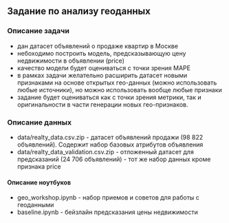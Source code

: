 ## Задание по анализу геоданных


### Описание задачи
- дан датасет объявлений о продаже квартир в Москве
- небоходимо построить модель, предсказывающую цену недвижимости в объявлении (price)
- качество модели будет оцениваться с точки зрения MAPE
- в рамках задачи желательно расширить датасет новыми признаками на основе открытых гео-данных (можно использовать любые источники), но можно использовать вообще любые признаки
- задание будет оцениваться как с точки зрения метрики, так и оригинальности в части генерации новых гео-признаков.


### Описание данных
- data/realty_data.csv.zip - датасет объявлений продажи (98 822 объявлений). Содержит набор базовых атрибутов объявления
- data/realty_data_validation.csv.zip - отложенный датасет для предсказаний (24 706 объявлений) - тот же набор данных кроме признака price


#### Описание ноутбуков
- geo_workshop.ipynb - набор приемов и советов для работы с геоданными
- baseline.ipynb - бейзлайн предсказания цены недвижимости

